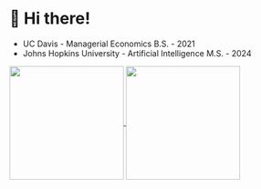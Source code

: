 <!--
**cvaisnor/cvaisnor** is a ✨ _special_ ✨ repository because its `README.md` (this file) appears on your GitHub profile.

Here are some ideas to get you started:

- 🔭 I’m currently working on ...
- 🌱 I’m currently learning ...
- 👯 I’m looking to collaborate on ...
- 🤔 I’m looking for help with ...
- 💬 Ask me about ...
- 📫 How to reach me: ...
- 😄 Pronouns: ...
- ⚡ Fun fact: ...
<a href="#"><img src="https://github-readme-stats.vercel.app/api?username=cvaisnor&show_icons=true&count_private=true&theme=dark" width="430"></a>
-->
# 👋 Hi there!

* UC Davis - Managerial Economics B.S. - 2021
* Johns Hopkins University - Artificial Intelligence M.S. - 2024

<a href="https://github.com/cvaisnor/github-stats-private-0">
  <img height=200 align="center" src="https://github-stats-private-blue.vercel.app/api?username=cvaisnor&include_all_commits=true&theme=merko&show_icons=true&rank_icon=github&hide=stars" />
</a>
<a href="https://github.com/cvaisnor/github-stats-private-1">
  <img height=200 align="center" src="https://github-stats-private-blue.vercel.app/api/top-langs/?username=cvaisnor&hide=jupyter%20notebook,cython,HTML,CSS,tex,fortran,typescript,meson,powershell,shell,javascript&exclude_repo=tessella&layout=compact" />
</a>

